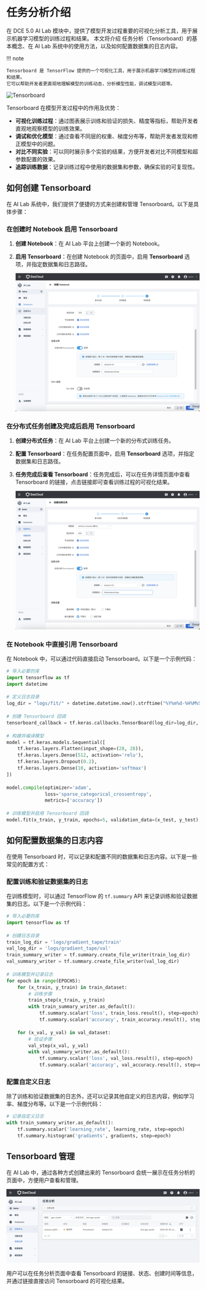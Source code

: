 # 任务分析介绍

在 DCE 5.0 AI Lab 模块中，提供了模型开发过程重要的可视化分析工具，用于展示机器学习模型的训练过程和结果。
本文将介绍 任务分析（Tensorboard）的基本概念、在 AI Lab 系统中的使用方法，以及如何配置数据集的日志内容。

!!! note

    Tensorboard 是 TensorFlow 提供的一个可视化工具，用于展示机器学习模型的训练过程和结果。
    它可以帮助开发者更直观地理解模型的训练动态，分析模型性能，调试模型问题等。

![Tensorboard](../../images/tensorboard.png)

Tensorboard 在模型开发过程中的作用及优势：

- **可视化训练过程**：通过图表展示训练和验证的损失、精度等指标，帮助开发者直观地观察模型的训练效果。
- **调试和优化模型**：通过查看不同层的权重、梯度分布等，帮助开发者发现和修正模型中的问题。
- **对比不同实验**：可以同时展示多个实验的结果，方便开发者对比不同模型和超参数配置的效果。
- **追踪训练数据**：记录训练过程中使用的数据集和参数，确保实验的可复现性。

## 如何创建 Tensorboard

在 AI Lab 系统中，我们提供了便捷的方式来创建和管理 Tensorboard。以下是具体步骤：

### 在创建时 Notebook 启用 Tensorboard

1. **创建 Notebook**：在 AI Lab 平台上创建一个新的 Notebook。
2. **启用 Tensorboard**：在创建 Notebook 的页面中，启用 **Tensorboard** 选项，并指定数据集和日志路径。

    ![Tensorboard](../../images/tensorboard-03.png)

### 在分布式任务创建及完成后启用 Tensorboard

1. **创建分布式任务**：在 AI Lab 平台上创建一个新的分布式训练任务。
2. **配置 Tensorboard**：在任务配置页面中，启用 **Tensorboard** 选项，并指定数据集和日志路径。
3. **任务完成后查看 Tensorboard**：任务完成后，可以在任务详情页面中查看 Tensorboard 的链接，点击链接即可查看训练过程的可视化结果。

    ![Tensorboard](../../images/tensorboard-02.png)

### 在 Notebook 中直接引用 Tensorboard

在 Notebook 中，可以通过代码直接启动 Tensorboard。以下是一个示例代码：

```python
# 导入必要的库
import tensorflow as tf
import datetime

# 定义日志目录
log_dir = "logs/fit/" + datetime.datetime.now().strftime("%Y%m%d-%H%M%S")

# 创建 Tensorboard 回调
tensorboard_callback = tf.keras.callbacks.TensorBoard(log_dir=log_dir, histogram_freq=1)

# 构建并编译模型
model = tf.keras.models.Sequential([
    tf.keras.layers.Flatten(input_shape=(28, 28)),
    tf.keras.layers.Dense(512, activation='relu'),
    tf.keras.layers.Dropout(0.2),
    tf.keras.layers.Dense(10, activation='softmax')
])

model.compile(optimizer='adam',
              loss='sparse_categorical_crossentropy',
              metrics=['accuracy'])

# 训练模型并启用 Tensorboard 回调
model.fit(x_train, y_train, epochs=5, validation_data=(x_test, y_test), callbacks=[tensorboard_callback])
```

## 如何配置数据集的日志内容

在使用 Tensorboard 时，可以记录和配置不同的数据集和日志内容。以下是一些常见的配置方式：

### 配置训练和验证数据集的日志

在训练模型时，可以通过 TensorFlow 的 `tf.summary` API 来记录训练和验证数据集的日志。以下是一个示例代码：

```python
# 导入必要的库
import tensorflow as tf

# 创建日志目录
train_log_dir = 'logs/gradient_tape/train'
val_log_dir = 'logs/gradient_tape/val'
train_summary_writer = tf.summary.create_file_writer(train_log_dir)
val_summary_writer = tf.summary.create_file_writer(val_log_dir)

# 训练模型并记录日志
for epoch in range(EPOCHS):
    for (x_train, y_train) in train_dataset:
        # 训练步骤
        train_step(x_train, y_train)
        with train_summary_writer.as_default():
            tf.summary.scalar('loss', train_loss.result(), step=epoch)
            tf.summary.scalar('accuracy', train_accuracy.result(), step=epoch)

    for (x_val, y_val) in val_dataset:
        # 验证步骤
        val_step(x_val, y_val)
        with val_summary_writer.as_default():
            tf.summary.scalar('loss', val_loss.result(), step=epoch)
            tf.summary.scalar('accuracy', val_accuracy.result(), step=epoch)
```

### 配置自定义日志

除了训练和验证数据集的日志外，还可以记录其他自定义的日志内容，例如学习率、梯度分布等。以下是一个示例代码：

```python
# 记录自定义日志
with train_summary_writer.as_default():
    tf.summary.scalar('learning_rate', learning_rate, step=epoch)
    tf.summary.histogram('gradients', gradients, step=epoch)
```

## Tensorboard 管理

在 AI Lab 中，通过各种方式创建出来的 Tensorboard 会统一展示在任务分析的页面中，方便用户查看和管理。

![Tensorboard](../../images/tensorboard-01.png)

用户可以在任务分析页面中查看 Tensorboard 的链接、状态、创建时间等信息，并通过链接直接访问 Tensorboard 的可视化结果。
